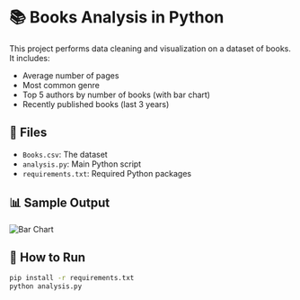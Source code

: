 # 📚 Books Analysis in Python

This project performs data cleaning and visualization on a dataset of books. It includes:

- Average number of pages
- Most common genre
- Top 5 authors by number of books (with bar chart)
- Recently published books (last 3 years)

## 📁 Files

- `Books.csv`: The dataset
- `analysis.py`: Main Python script
- `requirements.txt`: Required Python packages

## 📊 Sample Output

![Bar Chart](top_authors.png)

## 🚀 How to Run

```bash
pip install -r requirements.txt
python analysis.py
